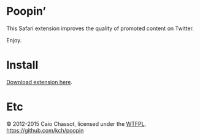 # Poopin’

This Safari extension improves the quality of promoted content on Twitter.

Enjoy.

# Install

[Download extension here](https://www.dropbox.com/s/4fldi4z27ek6824/poopin.safariextz?dl=0).

# Etc

© 2012-2015 Caio Chassot, licensed under the [WTFPL](http://sam.zoy.org/wtfpl/).  
https://github.com/kch/poopin
